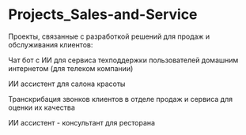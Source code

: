 # Projects_Sales-and-Service
Проекты, связанные с разработкой решений для продаж и обслуживания клиентов:

Чат бот с ИИ для сервиса техподдержки пользователей домашним интернетом (для телеком компании)

ИИ ассистент для салона красоты

Транскрибация звонков клиентов в отделе продаж и сервиса для оценки их качества

ИИ ассистент - консультант для ресторана
